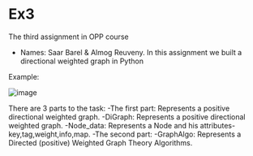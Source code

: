 # Ex3
The third assignment in OPP course
- Names: Saar Barel & Almog Reuveny.
In this assignment we built a directional weighted graph in Python

Example:

![image](https://user-images.githubusercontent.com/63556870/104121082-68703e00-5344-11eb-9a0f-8ddaf7daf322.png)

There are 3 parts to the task:
-The first part: Represents a positive directional weighted graph.
 -DiGraph: Represents a positive directional weighted graph.
 -Node_data: Represents a Node and his attributes-key,tag,weight,info,map.
-The second part: 
 -GraphAlgo: Represents a Directed (positive) Weighted Graph Theory Algorithms.


                                                                                                                            
